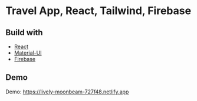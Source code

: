 # Travel App, React, Tailwind, Firebase

## Build with

* [React](https://fr.reactjs.org/)
* [Material-UI](https://v4.mui.com/)
* [Firebase](https://firebase.google.com/)

## Demo

Demo: https://lively-moonbeam-727f48.netlify.app
